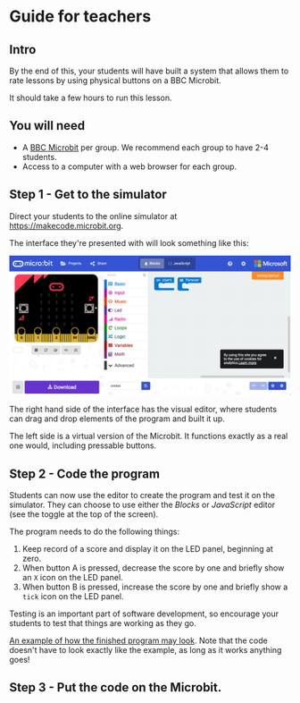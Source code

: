# Guide for teachers

## Intro

By the end of this, your students will have built a system that allows them
to rate lessons by using physical buttons on a BBC Microbit.

It should take a few hours to run this lesson.

## You will need

* A [BBC Microbit](http://microbit.org/) per group. We recommend each group to have 2-4
students.
* Access to a computer with a web browser for each group.

## Step 1 - Get to the simulator

Direct your students to the online simulator at https://makecode.microbit.org.

The interface they're presented with will look something like this:

![](assets/0.png)

The right hand side of the interface has the visual editor, where students can drag and drop elements of the program and built it up.

The left side is a virtual version of the Microbit. It functions exactly as a real one would, including pressable buttons.

## Step 2 - Code the program

Students can now use the editor to create the program and test it on the simulator. They can choose to use either the _Blocks_ or _JavaScript_ editor (see the toggle at the top of the screen).

The program needs to do the following things:

1. Keep record of a score and display it on the LED panel, beginning at zero.
1. When button A is pressed, decrease the score by one and briefly show an `X` icon on the LED panel.
1. When button B is pressed, increase the score by one and briefly show a `tick` icon on the LED panel.

Testing is an important part of software development, so encourage your students to test that things are working as they go.

[An example of how the finished program may look](https://makecode.microbit.org/_Tq9YXJPPjEuz). Note that the code doesn't have to look exactly like the example, as long as it works anything goes!

## Step 3 - Put the code on the Microbit.
